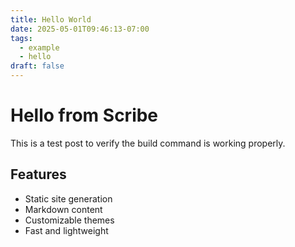 ```yaml
---
title: Hello World
date: 2025-05-01T09:46:13-07:00
tags:
  - example
  - hello
draft: false
---
```


# Hello from Scribe

This is a test post to verify the build command is working properly.

## Features

- Static site generation
- Markdown content
- Customizable themes
- Fast and lightweight
